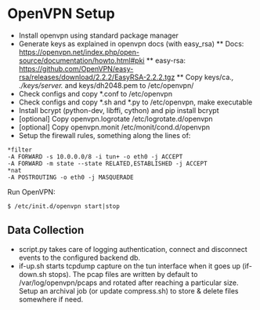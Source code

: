 OpenVPN Setup
=============

* Install openvpn using standard package manager
* Generate keys as explained in openvpn docs (with easy_rsa)
** Docs: https://openvpn.net/index.php/open-source/documentation/howto.html#pki
** easy-rsa: https://github.com/OpenVPN/easy-rsa/releases/download/2.2.2/EasyRSA-2.2.2.tgz
** Copy keys/ca.*, ./keys/server.* and keys/dh2048.pem to /etc/openvpn/
* Check configs and copy *.conf to /etc/openvpn
* Check configs and copy *.sh and *.py to /etc/openvpn, make executable
* Install bcrypt (python-dev, libffi, cython) and pip install bcrypt
* [optional] Copy openvpn.logrotate /etc/logrotate.d/openvpn
* [optional] Copy openvpn.monit /etc/monit/cond.d/openvpn
* Setup the firewall rules, something along the lines of:

```
*filter
-A FORWARD -s 10.0.0.0/8 -i tun+ -o eth0 -j ACCEPT
-A FORWARD -m state --state RELATED,ESTABLISHED -j ACCEPT
*nat
-A POSTROUTING -o eth0 -j MASQUERADE
```

Run OpenVPN:

```
$ /etc/init.d/openvpn start|stop
```

Data Collection
---------------

* script.py takes care of logging authentication, connect and disconnect events to the configured backend db. 
* if-up.sh starts tcpdump capture on the tun interface when it goes up (if-down.sh stops). The pcap files are written by default to /var/log/openvpn/pcaps and  rotated after reaching a particular size. Setup an archival job (or update compress.sh) to store & delete files somewhere if need.
